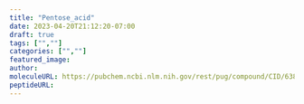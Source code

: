 ```yaml
---
title: "Pentose_acid"
date: 2023-04-20T21:12:20-07:00
draft: true
tags: ["",""]
categories: ["",""]
featured_image: 
author: 
moleculeURL: https://pubchem.ncbi.nlm.nih.gov/rest/pug/compound/CID/638122/record/SDF/?record_type=3d&response_type=display
peptideURL:
---
```


